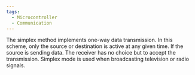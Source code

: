 ```yaml
---
tags:
  - Microcontroller
  - Communication
---
```

The simplex method implements one-way data transmission. In this scheme, only the source or destination is active at any given time. If the source is sending data. The receiver has no choice but to accept the transmission. 
Simplex mode is used when broadcasting television or radio signals.